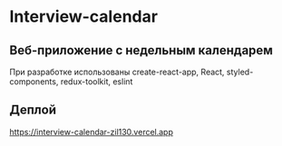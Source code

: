 # Interview-calendar

## Веб-приложение с недельным календарем

При разработке использованы create-react-app, React, styled-components, redux-toolkit, eslint

## Деплой

https://interview-calendar-zil130.vercel.app
